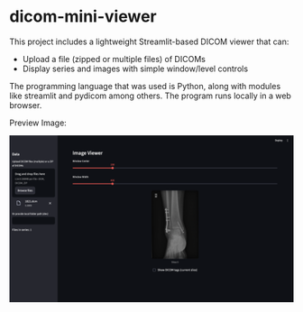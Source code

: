 # dicom-mini-viewer

 This project includes a lightweight Streamlit-based DICOM viewer that can:

 - Upload a file (zipped or multiple files) of DICOMs
 - Display series and images with simple window/level controls

The programming language that was used is Python, along with modules like streamlit and pydicom among others.
The program runs locally in a web browser.

Preview Image:


![title](Images/img.png)